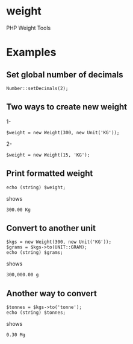weight
======

PHP Weight Tools

Examples
========

Set global number of decimals
-----------------------------

```
Number::setDecimals(2);
```

Two ways to create new weight
-----------------------------

1-

```
$weight = new Weight(300, new Unit('KG'));
```

2-

```
$weight = new Weight(15, 'KG');
```

Print formatted weight
----------------------

```
echo (string) $weight;
```

shows

```
300.00 Kg
```

Convert to another unit
-----------------------

```
$kgs = new Weight(300, new Unit('KG'));
$grams = $kgs->to(UNIT::GRAM);
echo (string) $grams;
```

shows

```
300,000.00 g
```

Another way to convert
-----------------------

```
$tonnes = $kgs->to('tonne');
echo (string) $tonnes;
```

shows

```
0.30 Mg
```
